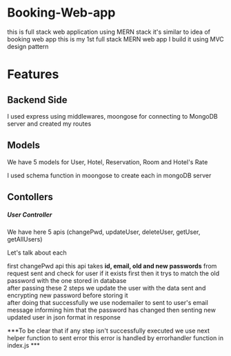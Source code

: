 # Booking-Web-app

this is full stack web application using MERN stack
it's similar to idea of booking web app
this is my 1st full stack MERN web app
I build it using MVC design pattern

<h1><bold>Features</bold></h1>

<h2>Backend Side</h2>
<p>I used express using middlewares, moongose for connecting to MongoDB server and created my routes</p>
<h2>Models</h2>
<p>We have 5 models for User, Hotel, Reservation, Room and Hotel's Rate</p>
<p>I used schema function in moongose to create each in mongoDB server</p>
<h2>Contollers</h2>
<h5>User Controller</h5>
<p>We have here 5 apis (changePwd, updateUser, deleteUser, getUser, getAllUsers)</p>
<p>Let's talk about each</p>
<p>first changePwd api this api takes <strong>id, email, old and new passwords</strong> from request sent and check for user if it exists first then it trys to match the old password with the one stored in database<br/> after passing these 2 steps we update the user with the data sent and encrypting new password before storing it<br/>after doing that successfully we use nodemailer to sent to user's email message informing him that the password has changed then senting new updated user in json format in response</p>
<p><italic>***To be clear that if any step isn't successfully executed we use next helper function to sent error this error is handled by errorhandler function in index.js ***</italic></p>
